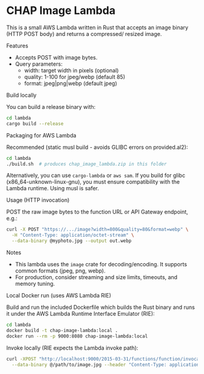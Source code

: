 # CHAP Image Lambda

This is a small AWS Lambda written in Rust that accepts an image binary (HTTP POST body) and returns a compressed/ resized image.

Features
- Accepts POST with image bytes.
- Query parameters:
  - width: target width in pixels (optional)
  - quality: 1-100 for jpeg/webp (default 85)
  - format: jpeg|png|webp (default jpeg)

Build locally

You can build a release binary with:

```bash
cd lambda
cargo build --release
```

Packaging for AWS Lambda

Recommended (static musl build - avoids GLIBC errors on provided.al2):

```bash
cd lambda
./build.sh  # produces chap_image_lambda.zip in this folder
```

Alternatively, you can use `cargo-lambda` or `aws sam`. If you build for glibc (x86_64-unknown-linux-gnu), you must ensure compatibility with the Lambda runtime. Using musl is safer.

Usage (HTTP invocation)

POST the raw image bytes to the function URL or API Gateway endpoint, e.g.:

```bash
curl -X POST "https://.../image?width=800&quality=80&format=webp" \
  -H "Content-Type: application/octet-stream" \
  --data-binary @myphoto.jpg --output out.webp
```

Notes
- This lambda uses the `image` crate for decoding/encoding. It supports common formats (jpeg, png, webp).
- For production, consider streaming and size limits, timeouts, and memory tuning.

Local Docker run (uses AWS Lambda RIE)

Build and run the included Dockerfile which builds the Rust binary and runs it under the AWS Lambda Runtime Interface Emulator (RIE):

```bash
cd lambda
docker build -t chap-image-lambda:local .
docker run --rm -p 9000:8080 chap-image-lambda:local
```

Invoke locally (RIE expects the Lambda invoke path):

```bash
curl -XPOST "http://localhost:9000/2015-03-31/functions/function/invocations?width=800&quality=80&format=webp" \
  --data-binary @/path/to/image.jpg --header "Content-Type: application/octet-stream" --output out.webp
```
